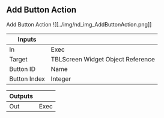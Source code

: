 ## Add Button Action
Add Button Action
![[../img/nd_img_AddButtonAction.png]]

|Inputs||
|--|--|
| In | Exec |
| Target | TBLScreen Widget Object Reference |
| Button ID | Name |
| Button Index | Integer |

|Outputs||
|--|--|
| Out | Exec |

